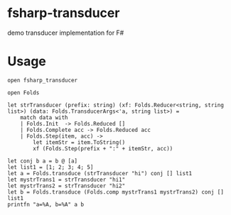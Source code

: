 fsharp-transducer
=========================

demo transducer implementation for F#


# Usage

	open fsharp_transducer

	open Folds

	let strTransducer (prefix: string) (xf: Folds.Reducer<string, string list>) (data: Folds.TransducerArgs<'a, string list>) =
		match data with
		| Folds.Init  -> Folds.Reduced []
		| Folds.Complete acc -> Folds.Reduced acc
		| Folds.Step(item, acc) -> 
			let itemStr = item.ToString()
			xf (Folds.Step(prefix + ":" + itemStr, acc))

	let conj b a = b @ [a]
    let list1 = [1; 2; 3; 4; 5]
    let a = Folds.transduce (strTransducer "hi") conj [] list1
    let mystrTrans1 = strTransducer "hi1"
    let mystrTrans2 = strTransducer "hi2"
    let b = Folds.transduce (Folds.comp mystrTrans1 mystrTrans2) conj [] list1
    printfn "a=%A, b=%A" a b